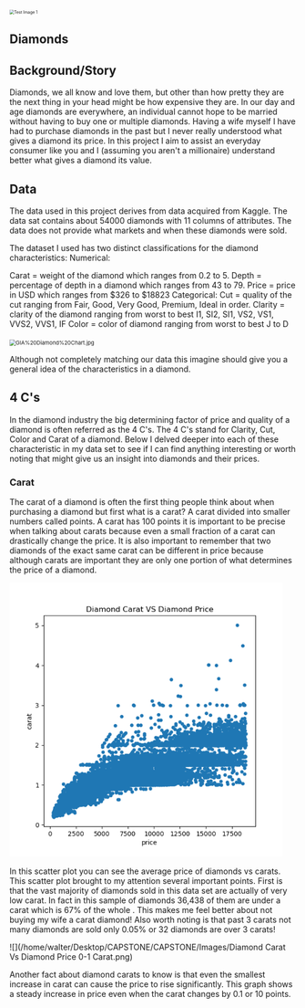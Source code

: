 <img src="https://cisp.cachefly.net/assets/articles/images/resized/0000915734_resized_diamonds1022.jpg" alt="Test Image 1" style="zoom: 50%;" />

## Diamonds

## Background/Story

Diamonds, we all know and love them, but other than how pretty they are the next thing in your head might be how expensive they are. In our day and age diamonds are everywhere, an individual cannot hope to be married without having to buy one or multiple diamonds. Having a wife myself I have had to purchase diamonds in the past but I never really understood what gives a diamond its price. In this project I aim to assist an everyday consumer like you and I (assuming you aren't a millionaire) understand better what gives a diamond its value.  

## Data

The data used in this project derives from data acquired from Kaggle. The data sat contains about 54000 diamonds with 11 columns of attributes. The data does not provide what markets and when these diamonds were sold. 

The dataset I used has two distinct classifications for the diamond characteristics: 
Numerical:

   Carat = weight of the diamond which ranges from 0.2 to 5.
   Depth = percentage of depth in a diamond which ranges from 43 to 79.
   Price = price in USD which ranges from $326 to $18823
            Categorical:
                       Cut = quality of the cut ranging from Fair, Good, Very Good, Premium, Ideal in order.
                                Clarity = clarity of the diamond ranging from worst to best I1, SI2, SI1, VS2, VS1, VVS2, VVS1, IF 
                        Color = color of diamond ranging from worst to best J to D

<img src="https://beyond4cs.com/wp-content/uploads/2020/12/4Cs-of-diamond-quality-chart-gia-reference.jpg" alt="GIA%20Diamond%20Chart.jpg" style="zoom: 67%;" />

Although not completely matching our data this imagine should give you a general idea of the characteristics in a diamond.

## 4 C's

In the diamond industry the big determining factor of price and quality of a diamond is often referred as the 4 C's. The 4 C's stand for Clarity, Cut, Color and Carat of a diamond. Below I delved deeper into each of these characteristic in my data set to see if I can find anything interesting or worth noting that might give us an insight into diamonds and their prices.  

### Carat

The carat of a diamond is often the first thing people think about when purchasing a diamond but first what is a carat? A carat divided into smaller numbers called points. A carat has 100 points it is important to be precise when talking about carats because even a small fraction of a carat can drastically change the price. It is also important to remember that two diamonds of the exact same carat can be different in price because although carats are important they are only one portion of what determines the price of a diamond.



<img src="Images/Diamond Carat VS Price EDA.png" style="zoom: 80%;" />

In this scatter plot you can see the average price of diamonds vs carats. This scatter plot brought to my attention several important points. First is that the vast majority of diamonds sold in this data set are actually of very low carat. In fact in this sample of diamonds 36,438 of them are under a carat which is 67% of the whole . This makes me feel better about not buying my wife a carat diamond! Also worth noting is that past 3 carats not many diamonds are sold only 0.05% or 32 diamonds are over 3 carats!

![](/home/walter/Desktop/CAPSTONE/CAPSTONE/Images/Diamond Carat Vs Diamond Price 0-1 Carat.png)

Another fact about diamond carats to know is that even the smallest increase in carat can cause the price to rise significantly. This graph shows a steady increase in price even when the carat changes by 0.1 or 10 points. 